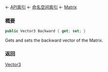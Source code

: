 ← [API索引](Api-Index) ← [命名空间索引](Namespace-Index) ← [Matrix](VRageMath.Matrix)

### 概要

```csharp
public Vector3 Backward { get; set; }
```

Gets and sets the backward vector of the Matrix.

### 返回

[Vector3](VRageMath.Vector3)


